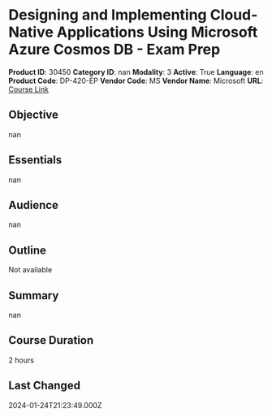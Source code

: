 # Designing and Implementing Cloud-Native Applications Using Microsoft Azure Cosmos DB - Exam Prep

**Product ID**: 30450
**Category ID**: nan
**Modality**: 3
**Active**: True
**Language**: en
**Product Code**: DP-420-EP
**Vendor Code**: MS
**Vendor Name**: Microsoft
**URL**: [Course Link](https://www.fastlaneus.com/course/microsoft-dp-420-ep)

## Objective
nan

## Essentials
nan

## Audience
nan

## Outline
Not available

## Summary
nan

## Course Duration
2 hours

## Last Changed
2024-01-24T21:23:49.000Z

